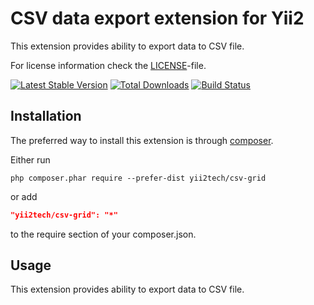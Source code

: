CSV data export extension for Yii2
==================================

This extension provides ability to export data to CSV file.

For license information check the [LICENSE](LICENSE.md)-file.

[![Latest Stable Version](https://poser.pugx.org/yii2tech/csv-grid/v/stable.png)](https://packagist.org/packages/yii2tech/csv-grid)
[![Total Downloads](https://poser.pugx.org/yii2tech/csv-grid/downloads.png)](https://packagist.org/packages/yii2tech/csv-grid)
[![Build Status](https://travis-ci.org/yii2tech/csv-grid.svg?branch=master)](https://travis-ci.org/yii2tech/csv-grid)


Installation
------------

The preferred way to install this extension is through [composer](http://getcomposer.org/download/).

Either run

```
php composer.phar require --prefer-dist yii2tech/csv-grid
```

or add

```json
"yii2tech/csv-grid": "*"
```

to the require section of your composer.json.


Usage
-----

This extension provides ability to export data to CSV file.
